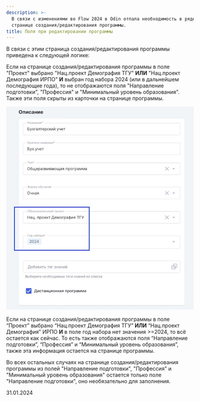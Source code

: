 ```yaml
---
description: >-
  В связи с изменениями во Flow 2024 в Odin отпала необходимость в ряде полей на
  странице создания/редактирования программы.
title: Поля при редактировании программы
---
```


В связи с этим страница создания/редактирования программы приведена к следующей логике:

Если на странице создания/редактирования программы в поле "Проект" выбрано "Нац.проект Демография ТГУ" **ИЛИ** "Нац.проект Демография ИРПО" **И** выбран год набора 2024 (или в дальнейшем последующие года), то не отображаются поля "Направление подготовки", "Профессия" и "Минимальный уровень образования". Также эти поля скрыты из карточки на странице программы.

![](<../../.gitbook/assets/photo_2024-01-31 13.38.11.jpeg>)

Если на странице создания/редактирования программы в поле “Проект” выбрано “Нац.проект Демография ТГУ” **ИЛИ** “Нац.проект Демография” ИРПО **И** в поле год набора нет значения >=2024, то всё остается как сейчас. То есть также отображаются поля “Направление подготовки”, “Профессия” и “Минимальный уровень образования”, также эта информация остается на странице программы.

Во всех остальных случаях на странице создания/редактирования программы из полей "Направление подготовки", "Профессия" и "Минимальный уровень образования" остается только поле "Направление подготовки", оно необязательно для заполнения.

31\.01.2024